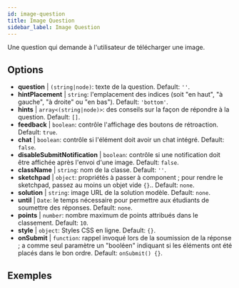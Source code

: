 ```yaml
---
id: image-question 
title: Image Question
sidebar_label: Image Question
---
```


Une question qui demande à l'utilisateur de télécharger une image.

## Options

* __question__ | `(string|node)`: texte de la question. Default: `''`.
* __hintPlacement__ | `string`: l'emplacement des indices (soit "en haut", "à gauche", "à droite" ou "en bas"). Default: `'bottom'`.
* __hints__ | `array<(string|node)>`: des conseils sur la façon de répondre à la question. Default: `[]`.
* __feedback__ | `boolean`: contrôle l'affichage des boutons de rétroaction. Default: `true`.
* __chat__ | `boolean`: contrôle si l'élément doit avoir un chat intégré. Default: `false`.
* __disableSubmitNotification__ | `boolean`: contrôle si une notification doit être affichée après l'envoi d'une image. Default: `false`.
* __className__ | `string`: nom de la classe. Default: `''`.
* __sketchpad__ | `object`: propriétés à passer à <Sketchpad /> component ; pour rendre le sketchpad, passez au moins un objet vide `{}`.. Default: `none`.
* __solution__ | `string`: image URL de la solution modèle. Default: `none`.
* __until__ | `Date`: le temps nécessaire pour permettre aux étudiants de soumettre des réponses. Default: `none`.
* __points__ | `number`: nombre maximum de points attribués dans le classement. Default: `10`.
* __style__ | `object`: Styles CSS en ligne. Default: `{}`.
* __onSubmit__ | `function`: rappel invoqué lors de la soumission de la réponse ; a comme seul paramètre un "booléen" indiquant si les éléments ont été placés dans le bon ordre. Default: `onSubmit() {}`.


## Exemples
